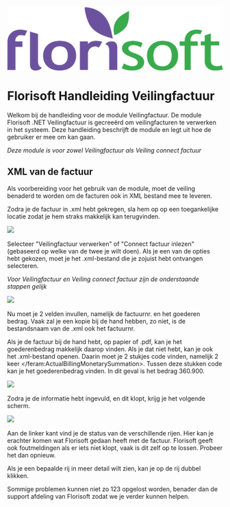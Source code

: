 <img src="../../fslogo.png"/>

# Florisoft Handleiding Veilingfactuur

Welkom bij de handleiding voor de module Veilingfactuur. De module Florisoft .NET Veilingfactuur is gecreeërd om veilingfacturen te verwerken in het systeem. Deze handleiding beschrijft de module en legt uit hoe de gebruiker er mee om kan gaan.

*Deze module is voor zowel Veilingfactuur als Veiling connect factuur*

## XML van de factuur
Als voorbereiding voor het gebruik van de module, moet de veiling benaderd te worden om de facturen ook in XML bestand mee te leveren.

Zodra je de factuur in .xml hebt gekregen, sla hem op op een toegankelijke locatie zodat je hem straks makkelijk kan terugvinden.

<img src=".Veilingfactuur Manual/media/image2.png" />

Selecteer "Veilingfactuur verwerken" of "Connect factuur inlezen" (gebaseerd op welke van de twee je wilt doen).
Als je een van de opties hebt gekozen, moet je het .xml-bestand die je zojuist hebt ontvangen selecteren.

*Voor Veilingfactuur en Veiling connect factuur zijn de onderstaande stappen gelijk*

<img src=".Veilingfactuur Manual/media/image3.png" />

Nu moet je 2 velden invullen, namelijk de factuurnr. en het goederen bedrag. Vaak zal je een kopie bij de hand hebben, zo niet, is de bestandsnaam van de .xml ook het factuurnr.

Als je de factuur bij de hand hebt, op papier of .pdf, kan je het goederenbedrag makkelijk daarop vinden. Als je dat niet hebt, kan je ook het .xml-bestand openen. Daarin moet je 2 stukjes code vinden, namelijk 2 keer </feram:ActualBillingMonetarySummation>. Tussen deze stukken code kan je het goederenbedrag vinden. In dit geval is het bedrag 360.900.

<img src=".Veilingfactuur Manual/media/image4.png" />

Zodra je de informatie hebt ingevuld, en dit klopt, krijg je het volgende scherm.

<img src=".Veilingfactuur Manual/media/image5.png" />

Aan de linker kant vind je de status van de verschillende rijen. Hier kan je erachter komen wat Florisoft gedaan heeft met de factuur. Florisoft geeft ook foutmeldingen als er iets niet klopt, vaak is dit zelf op te lossen. Probeer het dan opnieuw.

Als je een bepaalde rij in meer detail wilt zien, kan je op de rij dubbel klikken.

Sommige problemen kunnen niet zo 123 opgelost worden, benader dan de support afdeling van Florisoft zodat we je verder kunnen helpen.
